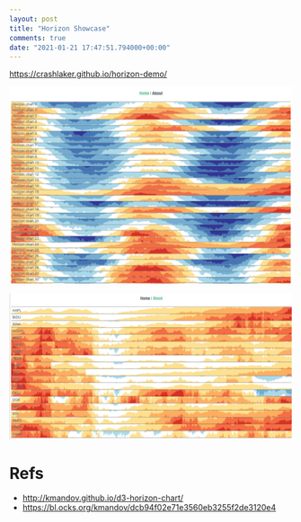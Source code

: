 ```yaml
---
layout: post
title: "Horizon Showcase"
comments: true
date: "2021-01-21 17:47:51.794000+00:00"
---
```



https://crashlaker.github.io/horizon-demo/

![](/assets/img/IDYVH0Y3Q_5e4c124ea776fc67eb5e4d8dc1af054a.png)

![](/assets/img/IDYVH0Y3Q_ebc4079227a62f1eaf50921353392084.png)

# Refs

* http://kmandov.github.io/d3-horizon-chart/
* https://bl.ocks.org/kmandov/dcb94f02e71e3560eb3255f2de3120e4

